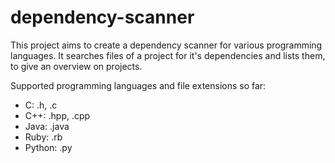 dependency-scanner
==================

This project aims to create a dependency scanner for various programming languages.
It searches files of a project for it's dependencies and lists them, to give an overview on projects.

Supported programming languages and file extensions so far:
- C: .h, .c
- C++: .hpp, .cpp
- Java: .java
- Ruby: .rb
- Python: .py
